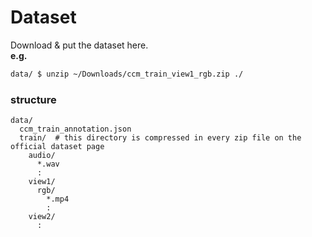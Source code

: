 # Dataset
Download & put the dataset here.  
**e.g.**  
```sh
data/ $ unzip ~/Downloads/ccm_train_view1_rgb.zip ./
```

### structure
```
data/
  ccm_train_annotation.json
  train/  # this directory is compressed in every zip file on the official dataset page
    audio/
      *.wav
      :
    view1/
      rgb/
        *.mp4
        :
    view2/
      :

```

